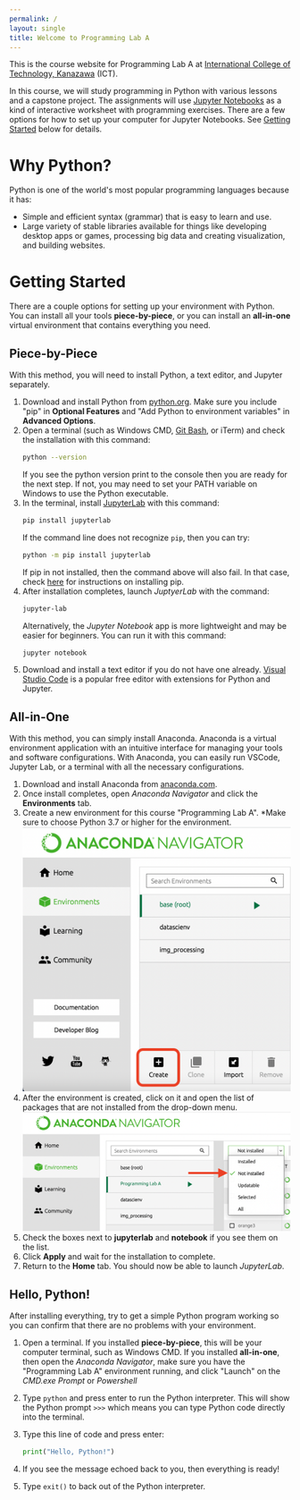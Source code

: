 ```yaml
---
permalink: /
layout: single
title: Welcome to Programming Lab A
---
```

This is the course website for Programming Lab A at [International College of Technology, Kanazawa](https://www.ict-kanazawa.ac.jp/) (ICT). 

In this course, we will study programming in Python with various lessons and a capstone project. The assignments will use <a href="https://jupyter.org/" target="_blank">Jupyter Notebooks</a> as a kind of interactive worksheet with programming exercises. There are a few options for how to set up your computer for Jupyter Notebooks. See [Getting Started](#getting-started) below for details.

# Why Python?

Python is one of the world's most popular programming languages because it has:
- Simple and efficient syntax (grammar) that is easy to learn and use.
- Large variety of stable libraries available for things like developing desktop apps or games, processing big data and creating visualization, and building websites.

# Getting Started

There are a couple options for setting up your environment with Python. You can install all your tools **piece-by-piece**, or you can install an **all-in-one** virtual environment that contains everything you need.

## Piece-by-Piece

With this method, you will need to install Python, a text editor, and Jupyter separately. 
1. Download and install Python from <a href="https://www.python.org/downloads/" target="_blank">python.org</a>. Make sure you include "pip" in **Optional Features** and "Add Python to environment variables" in **Advanced Options**.
2. Open a terminal (such as Windows CMD, <a href="https://git-scm.com/downloads" target="_blank">Git Bash</a>, or iTerm) and check the installation with this command:
   ```bash
   python --version
   ```
   If you see the python version print to the console then you are ready for the next step. If not, you may need to set your PATH variable on Windows to use the Python executable.
3. In the terminal, install <a href="https://jupyter.org/install" target="_blank">JupyterLab</a> with this command:
   ```bash
   pip install jupyterlab
   ```
   If the command line does not recognize `pip`, then you can try:
   ```bash
   python -m pip install jupyterlab
   ```
   If pip in not installed, then the command above will also fail. In that case, check <a href="https://pip.pypa.io/en/stable/installing/" target="_blank">here</a> for instructions on installing pip.
4. After installation completes, launch *JuptyerLab* with the command:
   ```bash
   jupyter-lab
   ```
   Alternatively, the *Jupyter Notebook* app is more lightweight and may be easier for beginners. You can run it with this command:
   ```bash
   jupyter notebook
   ```
5. Download and install a text editor if you do not have one already. 
   <a href="https://code.visualstudio.com/download" target="_blank">Visual Studio Code</a> is a popular free editor with extensions for Python and Jupyter.

## All-in-One

With this method, you can simply install Anaconda. Anaconda is a virtual environment application with an intuitive interface for managing your tools and software configurations. With Anaconda, you can easily run VSCode, Jupyter Lab, or a terminal with all the necessary configurations.
1. Download and install Anaconda from <a href="https://www.anaconda.com/products/individual" target="_blank">anaconda.com</a>.
2. Once install completes, open *Anaconda Navigator* and click the **Environments** tab.
3. Create a new environment for this course "Programming Lab A".
   *Make sure to choose Python 3.7 or higher for the environment.
   ![Create environment in Anaconda Navigator](../assets/images/getting-started/anaconda-create.png)
4. After the environment is created, click on it and open the list of packages that are not installed from the drop-down menu.
   ![Choose "Not Installed" from the packages drop-down menu](../assets/images/getting-started/anaconda-pkg-not-installed.png)
5. Check the boxes next to **jupyterlab** and **notebook** if you see them on the list.
6. Click **Apply** and wait for the installation to complete.
7. Return to the **Home** tab. You should now be able to launch *JupyterLab*.

## Hello, Python!

After installing everything, try to get a simple Python program working so you can confirm that there are no problems with your environment.
1. Open a terminal. If you installed **piece-by-piece**, this will be your computer terminal, such as Windows CMD. If you installed **all-in-one**, then open the *Anaconda Navigator*, make sure you have the "Programming Lab A" environment running, and click "Launch" on the *CMD.exe Prompt* or *Powershell*
2. Type `python` and press enter to run the Python interpreter. This will show the Python prompt `>>>` which means you can type Python code directly into the terminal.
3. Type this line of code and press enter:

   ```python
   print("Hello, Python!")
   ```
4. If you see the message echoed back to you, then everything is ready!
5. Type `exit()` to back out of the Python interpreter.